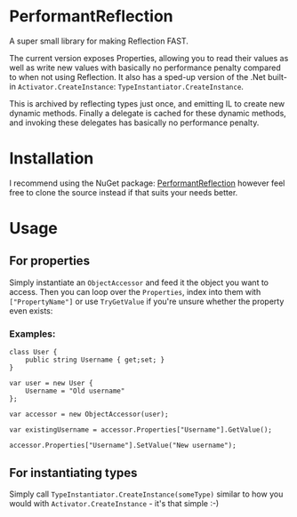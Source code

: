 # PerformantReflection
A super small library for making Reflection FAST.

The current version exposes Properties, allowing you to read their values as well as write new values with basically no performance penalty compared to when not using Reflection.
It also has a sped-up version of the .Net built-in `Activator.CreateInstance`: `TypeInstantiator.CreateInstance`.

This is archived by reflecting types just once, and emitting IL to create new dynamic methods. Finally a delegate is cached for these dynamic methods, and invoking these delegates has basically no performance penalty.

# Installation
I recommend using the NuGet package: [PerformantReflection](https://www.nuget.org/packages/PerformantReflection) however feel free to clone the source instead if that suits your needs better.

# Usage

## For properties
Simply instantiate an `ObjectAccessor` and feed it the object you want to access.
Then you can loop over the `Properties`, index into them with `["PropertyName"]` or use `TryGetValue` if you're unsure whether the property even exists:

### Examples:
```
class User {
	public string Username { get;set; }
}

var user = new User {
	Username = "Old username"
};

var accessor = new ObjectAccessor(user);

var existingUsername = accessor.Properties["Username"].GetValue();

accessor.Properties["Username"].SetValue("New username");
```

## For instantiating types
Simply call `TypeInstantiator.CreateInstance(someType)` similar to how you would with `Activator.CreateInstance` - it's that simple :-)